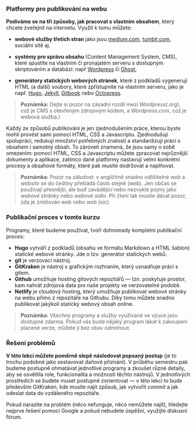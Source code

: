 ### Platformy pro publikování na webu

**Podíváme se na tři způsoby, jak pracovat s vlastním obsahem**, který chcete
zveřejnit na internetu. Využít k tomu můžete:

- **webové služby třetích stran** jako jsou [medium.com](http://medium.com),
[tumblr.com](http://tumblr.com), sociální sítě aj.

- **systémy pro správu obsahu** (Content Management System, CMS), které
spustíte na vlastním či pronajatém serveru s dostupným skriptováním a
databází: např [Wordpress](http://wordpress.org) či
[Ghost](https://ghost.org),

- **generátory statických webových stránek**, které z podkladů vygenerují HTML
(a další) soubory, které zpřístupníte na vlastním serveru, jako je např.
[Hugo](https://gohugo.io), [Jekyll](http://jekyllrb.com), 
[Gitbook](https://www.gitbook.com) nebo [Octopress](http://octopress.org/).

> **Poznámka:** Dejte si pozor na zásadní rozdíl mezi *Wordpress(.org)*, což
je CMS s otevřeným zdrojovým kódem, a *Wordpress.com*, což je webová služba.)

Každý ze způsobů publikování je jen zjednodušením práce, kterou byste mohli
provést sami pomocí HTML, CSS a Javascriptu. Zjednodušují spolupráci, redukují
množství potřebných znalostí a standardizují práci s obsahem i samotný obsah.
To zároveň znamená, že jsou samy o sobě omezením: pomocí HTML, CSS a
Javascriptu můžete zpracovat nejrůznější dokumenty a aplikace, zatímco dané
platformy nastavují velmi konkrétní procesy a obsahové formáty, které pak
musíte dodržovat a naplňovat.

> **Poznámka:** Pozor na záludost: v angličtině snadno odlišitelné *web* a *website* se do češtiny překládá často stejně (*web*). Jen občas se používají přesnější, ale buď zavádějící nebo nezvyklé pojmy jako *webové stránky* nebo *webové sídlo*. Při čtení tak musíte dávat pozor, zda je zmiňován *web* nebo *web* (sic).

### Publikační proces v tomto kurzu

Programy, které budeme používat, tvoří dohromady kompletní publikační proces:

- **Hugo** vytváří z podkladů (obsahu ve formátu Markdown a HTML šablon) statické webové stránky. Jde o tzv. generátor statických webů.
- **git** je verzovací nástroj.
- **GitKraken** je nástroj s grafickým rozhraním, který usnadňuje práci s gitem.
- **Github** umožňuje hosting gitových repozitářů — tzn. poskytuje prostor, kam nahrát zdrojová data pro naše projekty ve verzovatelné podobě.
- **Netlify** je cloudový hosting, který umožňuje publikovat webové stránky na webu přímo z repozitáře na Githubu. Díky tomu můžete snadno publikovat jakýkoli statický webový obsah online.

> **Poznámka:** Všechny programy a služby využívané ve výuce jsou dostupné zdarma.
Pokud vás bude nějaký program lákat k zakoupení placené verze, můžete ji bez obav odmítnout.

### Řešení problémů

**V této lekci můžete poměrně slepě následovat popsaný postup** (je to trochu podobné jako sestavovat daňové přiznání). V průběhu semestru
pak budeme postupně ohmatávat jednotlivé programy a zkoušet různé detaily, aby se osvětlila role, funkcionalita
a možnosti těchto nástrojů. V jednotlivých prostředích se budete muset postupně zorientovat — v této lekci to bude především GitKraken, kde musíte najít způsub, jak vytvořit *commit* a jak odeslat data do vzdáleného repozitáře.

Pokud narazíte na problém (něco nefunguje, něco nemůžete najít), hledejte nejprve řešení pomocí Google a pokud nebudete úspěšní, využijte diskusní fórum.

